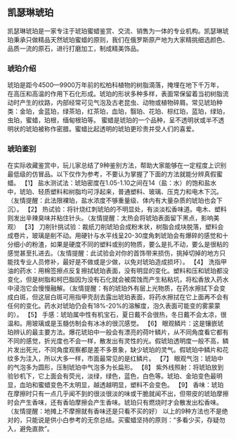 ## 凯瑟琳琥珀

凯瑟琳琥珀是一家专注于琥珀蜜蜡鉴赏、交流、销售为一体的专业机构。凯瑟琳琥珀秉承只做精品天然琥珀蜜蜡的原则，我们在俄罗斯原产地为大家精挑细选颜色、品质一流的原石，进行打磨加工，制成精美饰品。

### 琥珀介绍

琥珀是距今4500—9900万年前的松柏科植物的树脂滴落，掩埋在地下千万年，在高压和高温的作用下石化形成。琥珀的形状多种多样，表面常保留着当初树脂流动时产生的纹路，内部经常可见气泡及古老昆虫、动物或植物碎屑。常见琥珀种类：金珀，金蓝珀，绿茶珀，红茶珀，血珀，翳珀、花珀、棕红珀，蓝珀，绿珀，虫珀，蜜蜡，珀根，缅甸根珀等。
蜜蜡是琥珀的一个品种，呈不透明状或半不透明状的琥珀被称作密腊。蜜蜡比起透明的琥珀更珍贵并受人们的喜爱。

### 琥珀鉴别

在实际收藏鉴赏中，玩儿家总结了9种鉴别方法，帮助大家能够在一定程度上识别最低级的仿冒品。以下仅作为参考，不要认为掌握了下面的方法就能分辨真假蜜蜡。
【1】	盐水测试法：琥珀密度在1.05-1.10之间在14（盐：水）的饱和盐水中，琥珀、轻质塑料和树脂均可浮起来，普通塑料、玻璃、压克力和电木下沉。（友情提醒：此法限裸珀，盐水浓度不够重量级、体内有大量杂质的琥珀也会下沉）。
【2】	热试验：将针烧红刺琥珀的不明显处，有淡淡松香味道。电木、塑料则发出辛辣臭味并粘住针头。（友情提醒：太热会将琥珀表面留下黑点，影响美观）
【3】	刀削针挑试验：裁纸刀削琥珀会成粉末状，树脂会成块脱落，塑料会成卷片，玻璃是削不动。用硬针与水平线呈20-30度角刺琥珀会有爆碎的感觉和十分细小的粉渣，如果是硬度不同的塑料或别的物质，要么是扎不动，要么是很粘的感觉甚至扎进去。（友情提醒：此试验会对你的首饰带来损伤，挑掉切掉的地方只能找专业人员修补，最好是不做或是少做，以免对琥珀造成损坏）。
【4】	洗指甲油的药水：用棉签擦点反复擦拭琥珀表面，没有明显的变化。塑料和压和琥珀都没变化，但是树脂和柯巴脂因为没有石化就会被腐蚀而产生粘粘坑，将松香放入药水中浸泡它会慢慢融解。（友情提醒：有的琥珀外有层上光物质，在药水擦拭下会变成白斑，但这层白斑可用指甲壳刮去露出琥珀表面，将药水擦拭在它上面再不会有任何的变化。药水对琥珀仍会有18%-20%的溶解度，泡久表面可能变的雾蒙蒙的）。
【5】	手感：琥珀属中性有机宝石，夏日戴不会很热，冬日戴不会太凉，很温和。用玻璃或是玉髓仿制会有冰冰的很沉感觉。
【6】	眼观鳞片：这是镶嵌琥珀辨认的最主要方法。爆花琥珀中一般会有漂亮的荷叶鳞片，从不同角度看它都有不同的感觉，折光度也不会一样，散发出有灵性的光。假琥珀透明度一般不高，鳞片发出死光，不同角度观察都是差不多景象，缺少琥珀的灵气。假琥珀中鳞片和花纹多为注入，所以大多一样，市面最常见的是红鳞片。
【7】	眼观气泡：琥珀中的气泡多为圆形，压制琥珀中气泡多为长扁形。
【8】	紫外线照射：将琥珀放到验钞机下，它上面会有荧光，淡绿，绿色，蓝色，白色等。琥珀、金珀变色最明显，血珀和蜜蜡变色不太明显，越透越明显，塑料不会变色。
【9】	香味：琥珀在摩擦时只有一点几乎闻不到的很淡很淡的味或干脆就闻不出，但带皮的琥珀摩擦时会产生香味，还有香珀摩擦会产生香味。琥珀只有燃烧时才会散发出松香味。（友情提醒：地摊上不摩擦就有香味还是只看不买的好）
以上的9种方法也不是绝对的，只能说是供小白参考的无奈总结。买蜜蜡坚持的原则：“多看少买，存疑勿入，避免直款”。




